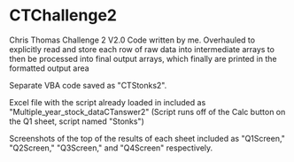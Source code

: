 # CTChallenge2
Chris Thomas Challenge 2
V2.0
Code written by me.
Overhauled to explicitly read and store each row of raw data into intermediate arrays to then be processed into final output arrays, which finally are printed in the formatted output area

Separate VBA code saved as "CTStonks2".

Excel file with the script already loaded in included as "Multiple_year_stock_dataCTanswer2" (Script runs off of the Calc button on the Q1 sheet, script named "Stonks")

Screenshots of the top of the results of each sheet included as "Q1Screen," "Q2Screen," "Q3Screen," and "Q4Screen" respectively.